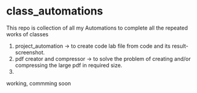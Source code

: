 # class_automations
This repo is collection of all my Automations to complete all the repeated works of classes
  1. project_automation  -> to create code lab file from code and its result-screenshot.
  2. pdf creator and compressor -> to solve the problem of creating and/or compressing the large pdf in required size.
  3. 
  
  
working, commming soon

